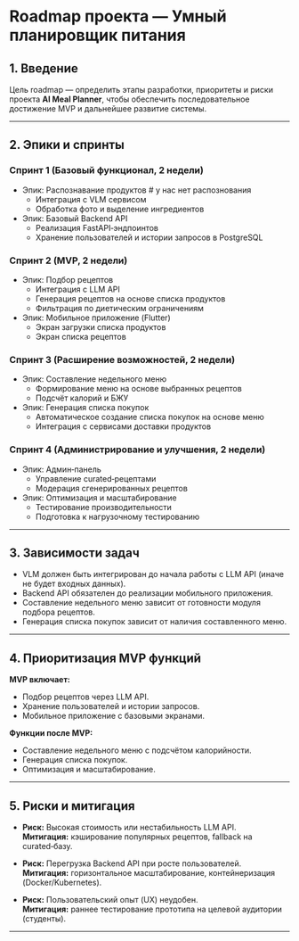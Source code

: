 # Roadmap проекта — Умный планировщик питания

## 1. Введение
Цель roadmap — определить этапы разработки, приоритеты и риски проекта **AI Meal Planner**, чтобы обеспечить последовательное достижение MVP и дальнейшее развитие системы.

---

## 2. Эпики и спринты

### Спринт 1 (Базовый функционал, 2 недели)
- Эпик: Распознавание продуктов # у нас нет распознования
  - Интеграция с VLM сервисом
  - Обработка фото и выделение ингредиентов
- Эпик: Базовый Backend API
  - Реализация FastAPI‑эндпоинтов
  - Хранение пользователей и истории запросов в PostgreSQL

### Спринт 2 (MVP, 2 недели)
- Эпик: Подбор рецептов
  - Интеграция с LLM API
  - Генерация рецептов на основе списка продуктов
  - Фильтрация по диетическим ограничениям
- Эпик: Мобильное приложение (Flutter)
  - Экран загрузки списка продуктов
  - Экран списка рецептов

### Спринт 3 (Расширение возможностей, 2 недели)
- Эпик: Составление недельного меню
  - Формирование меню на основе выбранных рецептов
  - Подсчёт калорий и БЖУ
- Эпик: Генерация списка покупок
  - Автоматическое создание списка покупок на основе меню
  - Интеграция с сервисами доставки продуктов

### Спринт 4 (Администрирование и улучшения, 2 недели)
- Эпик: Админ‑панель
  - Управление curated‑рецептами
  - Модерация сгенерированных рецептов
- Эпик: Оптимизация и масштабирование
  - Тестирование производительности
  - Подготовка к нагрузочному тестированию

---

## 3. Зависимости задач
- VLM должен быть интегрирован до начала работы с LLM API (иначе не будет входных данных).  
- Backend API обязателен до реализации мобильного приложения.  
- Составление недельного меню зависит от готовности модуля подбора рецептов.  
- Генерация списка покупок зависит от наличия составленного меню.

---

## 4. Приоритизация MVP функций
**MVP включает:**  
- Подбор рецептов через LLM API.  
- Хранение пользователей и истории запросов.  
- Мобильное приложение с базовыми экранами.  

**Функции после MVP:**
- Составление недельного меню с подсчётом калорийности.
- Генерация списка покупок.
- Оптимизация и масштабирование.

---

## 5. Риски и митигация
- **Риск:** Высокая стоимость или нестабильность LLM API.  
  **Митигация:** кэширование популярных рецептов, fallback на curated‑базу.  

- **Риск:** Перегрузка Backend API при росте пользователей.  
  **Митигация:** горизонтальное масштабирование, контейнеризация (Docker/Kubernetes).  

- **Риск:** Пользовательский опыт (UX) неудобен.  
  **Митигация:** раннее тестирование прототипа на целевой аудитории (студенты).  

---
